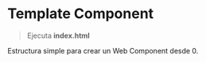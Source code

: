 # Template Component


> Ejecuta **index.html**


Estructura simple para crear un Web Component desde 0.